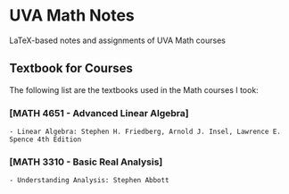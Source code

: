 
# UVA Math Notes

LaTeX-based notes and assignments of UVA Math courses




## Textbook for Courses

The following list are the textbooks used in the Math courses I took:

### **[MATH 4651 - Advanced Linear Algebra]**
    - Linear Algebra: Stephen H. Friedberg, Arnold J. Insel, Lawrence E. Spence 4th Edition
### **[MATH 3310 - Basic Real Analysis]**
    - Understanding Analysis: Stephen Abbott

